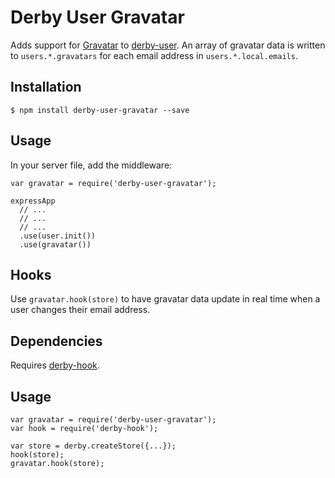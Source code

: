 Derby User Gravatar
===================

Adds support for [Gravatar](http://www.gravatar.com) to [derby-user](https://github.com/psirenny/derby-user).
An array of gravatar data is written to `users.*.gravatars` for each email address in `users.*.local.emails`.

Installation
------------

    $ npm install derby-user-gravatar --save

Usage
-----

In your server file, add the middleware:

    var gravatar = require('derby-user-gravatar');

    expressApp
      // ...
      // ...
      // ...
      .use(user.init())
      .use(gravatar())

Hooks
-----

Use `gravatar.hook(store)` to have gravatar data update in real time when a user changes their email address.

Dependencies
------------

Requires [derby-hook](https://github.com/derbyparty/derby-hook).

Usage
-----

    var gravatar = require('derby-user-gravatar');
    var hook = require('derby-hook');

    var store = derby.createStore({...});
    hook(store);
    gravatar.hook(store);
